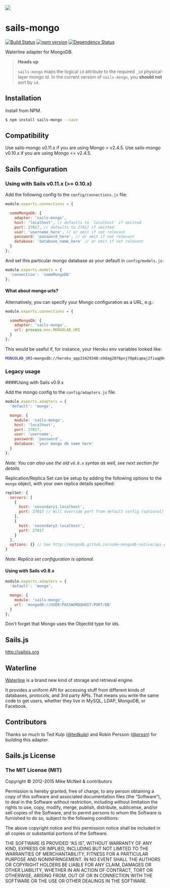 [![](https://camo.githubusercontent.com/9e49073459ed4e0e2687b80eaf515d87b0da4a6b/687474703a2f2f62616c64657264617368792e6769746875622e696f2f7361696c732f696d616765732f6c6f676f2e706e67)](http://sailsjs.org/#!)

# sails-mongo
[![Build Status](https://travis-ci.org/balderdashy/sails-mongo.svg?branch=master)](https://travis-ci.org/balderdashy/sails-mongo)
[![npm version](https://badge.fury.io/js/sails-mongo.svg)](http://badge.fury.io/js/sails-mongo)
[![Dependency Status](https://david-dm.org/balderdashy/sails-mongo.svg)](https://david-dm.org/balderdashy/sails-mongo)

Waterline adapter for MongoDB.

> **Heads up**
>
> `sails-mongo` maps the logical `id` attribute to the required `_id` physical-layer mongo id.
> In the current version of `sails-mongo`, you **should not** sort by `id`.

## Installation

Install from NPM.

```bash
$ npm install sails-mongo --save
```

## Compatibility
Use sails-mongo v0.11.x if you are using Mongo > v2.4.5.  Use sails-mongo v0.10.x if you are using Mongo <= v2.4.5.

## Sails Configuration

### Using with Sails v0.11.x (>= 0.10.x)

Add the following config to the `config/connections.js` file:

```javascript
module.exports.connections = {

  someMongoDb: {
    adapter: 'sails-mongo',
    host: 'localhost', // defaults to `localhost` if omitted
    port: 27017, // defaults to 27017 if omitted
    user: 'username_here', // or omit if not relevant
    password: 'password_here', // or omit if not relevant
    database: 'database_name_here' // or omit if not relevant
  }
};
```

And set this particular mongo database as your default in `config/models.js`:

```js
module.exports.models = {
  'connection': 'someMongoDb'
};
```

#### What about mongo urls?

Alternatively, you can specify your Mongo configuration as a URL, e.g.:

```js
module.exports.connections = {

  someMongoDb: {
    adapter: 'sails-mongo',
    url: process.env.MONGOLAB_URI
  }
};
```

This would be useful if, for instance, your Heroku env variables looked like:

```bash
MONGOLAB_URI=mongodb://heroku_app33429348:o9dag2076pnj70p8iqmaj2fiaq@049641.mongolab.com:49641/heroku_app33429348
```



### Legacy usage

####Using with Sails v0.9.x

Add the mongo config to the `config/adapters.js` file.

```javascript
module.exports.adapters = {
  'default': 'mongo',

  mongo: {
    module: 'sails-mongo',
    host: 'localhost',
    port: 27017,
    user: 'username',
    password: 'password',
    database: 'your mongo db name here'
  }
};
```

*Note: You can also use the old `v0.8.x` syntax as well, see next section for details.*

Replication/Replica Set can be setup by adding the following options to the `mongo` object,
with your own replica details specified:

```javascript
replSet: {
  servers: [
    {
      host: 'secondary1.localhost',
      port: 27017 // Will override port from default config (optional)
    },
    {
      host: 'secondary2.localhost',
      port: 27017
    }
  ],
  options: {} // See http://mongodb.github.io/node-mongodb-native/api-generated/replset.html (optional)
}
```

*Note: Replica set configuration is optional.*

#### Using with Sails v0.8.x

```javascript
module.exports.adapters = {
  'default': 'mongo',

  mongo: {
    module: 'sails-mongo',
    url: 'mongodb://USER:PASSWORD@HOST:PORT/DB'
  }
};
```

Don't forget that Mongo uses the ObjectId type for ids.

## Sails.js

http://sailsjs.org

## Waterline

[Waterline](https://github.com/balderdashy/waterline) is a brand new kind of storage and retrieval engine.

It provides a uniform API for accessing stuff from different kinds of databases, protocols, and 3rd party APIs. That means you write the same code to get users, whether they live in MySQL, LDAP, MongoDB, or Facebook.


## Contributors

Thanks so much to Ted Kulp ([@tedkulp](https://twitter.com/tedkulp)) and Robin Persson ([@prssn](https://twitter.com/prssn)) for building this adapter.


## Sails.js License

### The MIT License (MIT)

Copyright © 2012-2015 Mike McNeil &amp; contributors

Permission is hereby granted, free of charge, to any person obtaining a copy of this software and associated documentation files (the “Software”), to deal in the Software without restriction, including without limitation the rights to use, copy, modify, merge, publish, distribute, sublicense, and/or sell copies of the Software, and to permit persons to whom the Software is furnished to do so, subject to the following conditions:

The above copyright notice and this permission notice shall be included in all copies or substantial portions of the Software.

THE SOFTWARE IS PROVIDED “AS IS”, WITHOUT WARRANTY OF ANY KIND, EXPRESS OR IMPLIED, INCLUDING BUT NOT LIMITED TO THE WARRANTIES OF MERCHANTABILITY, FITNESS FOR A PARTICULAR PURPOSE AND NONINFRINGEMENT. IN NO EVENT SHALL THE AUTHORS OR COPYRIGHT HOLDERS BE LIABLE FOR ANY CLAIM, DAMAGES OR OTHER LIABILITY, WHETHER IN AN ACTION OF CONTRACT, TORT OR OTHERWISE, ARISING FROM, OUT OF OR IN CONNECTION WITH THE SOFTWARE OR THE USE OR OTHER DEALINGS IN THE SOFTWARE.

